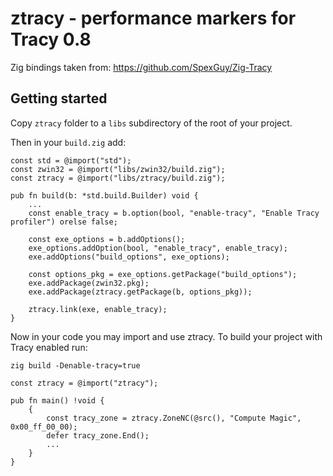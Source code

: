 # ztracy - performance markers for Tracy 0.8

Zig bindings taken from: https://github.com/SpexGuy/Zig-Tracy

## Getting started

Copy `ztracy` folder to a `libs` subdirectory of the root of your project.

Then in your `build.zig` add:

```zig
const std = @import("std");
const zwin32 = @import("libs/zwin32/build.zig");
const ztracy = @import("libs/ztracy/build.zig");

pub fn build(b: *std.build.Builder) void {
    ...
    const enable_tracy = b.option(bool, "enable-tracy", "Enable Tracy profiler") orelse false;

    const exe_options = b.addOptions();
    exe_options.addOption(bool, "enable_tracy", enable_tracy);
    exe.addOptions("build_options", exe_options);

    const options_pkg = exe_options.getPackage("build_options");
    exe.addPackage(zwin32.pkg);
    exe.addPackage(ztracy.getPackage(b, options_pkg));

    ztracy.link(exe, enable_tracy);
}
```

Now in your code you may import and use ztracy. To build your project with Tracy enabled run:

`zig build -Denable-tracy=true`

```zig
const ztracy = @import("ztracy");

pub fn main() !void {
    {
        const tracy_zone = ztracy.ZoneNC(@src(), "Compute Magic", 0x00_ff_00_00);
        defer tracy_zone.End();
        ...
    }
}
```
